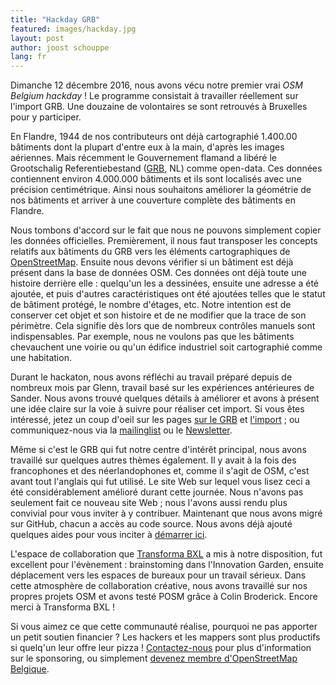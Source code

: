 ```yaml
---
title: "Hackday GRB"
featured: images/hackday.jpg
layout: post
author: joost schouppe
lang: fr
---
```


Dimanche 12 décembre 2016, nous avons vécu notre premier vrai *OSM Belgium hackday* ! 
Le programme consistait à travailler réellement sur l'import GRB. Une douzaine de volontaires se sont retrouvés à Bruxelles pour y participer.

En Flandre, 1944 de nos contributeurs ont déjà cartographié 1.400.00 bâtiments dont la plupart d'entre eux à la main, d'après les images aériennes. Mais récemment le Gouvernement flamand a libéré le Grootschalig Referentiebestand ([GRB](https://overheid.vlaanderen.be/producten-diensten/grootschalig-referentiebestand-grb), NL) comme open-data. Ces données contiennent environ 4.000.000 bâtiments et ils sont localisés avec une précision centimétrique. 
Ainsi nous souhaitons améliorer la géométrie de nos bâtiments et arriver à une couverture complète des bâtiments en Flandre. 

Nous tombons d'accord sur le fait que nous ne pouvons simplement copier les données officielles. Premièrement,  il nous faut transposer les concepts relatifs aux bâtiments du GRB vers les éléments cartographiques de [OpenStreetMap](https://wiki.openstreetmap.org/wiki/FR:%C3%89l%C3%A9ments_cartographiques).
Ensuite nous devons vérifier si un bâtiment est déjà présent dans la base de données OSM. 
Ces données ont déjà toute une histoire derrière elle : quelqu'un les a dessinées, ensuite une adresse a été ajoutée, et puis d'autres caractéristiques ont été ajoutées telles que le statut de bâtiment protégé, le nombre d'étages, etc.
Notre intention est de conserver cet objet et son histoire et de ne modifier que la trace de son périmètre. 
Cela signifie dès lors que de nombreux contrôles manuels sont indispensables. Par exemple, nous ne voulons pas que les bâtiments chevauchent une voirie ou qu'un édifice industriel soit cartographié comme une habitation.

Durant le hackaton, nous avons réfléchi au travail préparé depuis de nombreux mois par Glenn, travail basé sur les expériences antérieures de Sander. Nous avons trouvé quelques détails à améliorer et avons à présent une idée claire sur la voie à suivre pour réaliser cet import. Si vous êtes intéressé, jetez un coup d'oeil sur les pages [sur le GRB](https://wiki.openstreetmap.org/wiki/WikiProject_Belgium/GRB) et [l'import](https://wiki.openstreetmap.org/wiki/GRBimport) ; ou communiquez-nous via la [mailinglist](https://lists.openstreetmap.org/listinfo/talk-be) ou le [Newsletter](http://osm.us13.list-manage.com/subscribe?u=cc6632a49e784f67574e50269&id=5c2416bba6).

Même si c'est le GRB qui fut notre centre d'intérêt principal, nous avons travaillé sur quelques autres thèmes également. 
Il y avait à la fois des francophones et des néerlandophones et, comme il s'agit de OSM, c'est avant tout l'anglais qui fut 
utilisé. Le site Web sur lequel vous lisez ceci a été considérablement amélioré durant cette journée. Nous n'avons pas seulement fait ce nouveau site Web ; nous l'avons aussi rendu plus convivial pour vous inviter à y contribuer. 
Maintenant que nous avons migré sur GitHub, chacun a accès au code source. Nous avons déjà ajouté quelques aides pour vous inciter à [démarrer ici](https://github.com/osmbe/website).

L'espace de collaboration que [Transforma BXL](https://www.transformabxl.be) a mis à notre disposition, fut excellent pour l'évènement : brainstoming dans l'Innovation Garden, ensuite déplacement vers les espaces de bureaux pour un travail sérieux. Dans cette atmosphère de collaboration créative, nous avons travaillé sur nos propres projets OSM et avons testé POSM grâce à Colin Broderick. Encore merci à Transforma BXL !

Si vous aimez ce que cette communauté réalise, pourquoi ne pas apporter un petit soutien financier ? 
Les hackers et les mappers sont plus productifs si quelq'un leur offre leur pizza ! [Contactez-nous](mailto:community@osm.be) 
pour plus d'information sur le sponsoring, ou simplement [devenez membre d'OpenStreetMap Belgique](http://www.osm.be/fr/signup.html).
